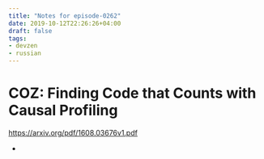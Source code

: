 ```yaml
---
title: "Notes for episode-0262"
date: 2019-10-12T22:26:26+04:00
draft: false
tags:
- devzen
- russian
---
```


# COZ: Finding Code that Counts with Causal Profiling
https://arxiv.org/pdf/1608.03676v1.pdf

- 
